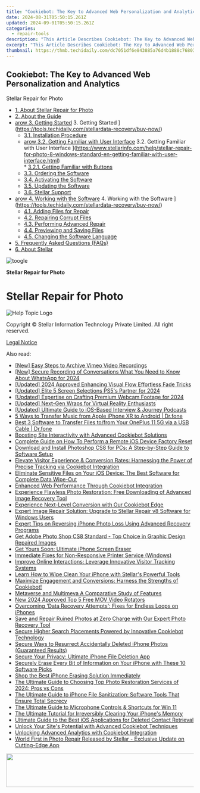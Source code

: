 ```yaml
---
title: "Cookiebot: The Key to Advanced Web Personalization and Analytics"
date: 2024-08-31T05:50:15.261Z
updated: 2024-09-01T05:50:15.261Z
categories:
  - repair-tools
description: "This Article Describes Cookiebot: The Key to Advanced Web Personalization and Analytics"
excerpt: "This Article Describes Cookiebot: The Key to Advanced Web Personalization and Analytics"
thumbnail: https://thmb.techidaily.com/dc7051df6e843885a76d4b1888c76803cc85597e152a2f318edacfe536a43558.jpg
---
```


## Cookiebot: The Key to Advanced Web Personalization and Analytics

Stellar Repair for Photo

* [1. About Stellar Repair for Photo](https://tools.techidaily.com/stellardata-recovery/buy-now/)
* [2. About the Guide](https://tools.techidaily.com/stellardata-recovery/buy-now/)
* [arow 3. Getting Started](https://www.stellarinfo.com/help/public/frontEnd/onlinehelp/images/arow.png) 3\. Getting Started ](https://tools.techidaily.com/stellardata-recovery/buy-now/)  
  * [3.1. Installation Procedure](https://tools.techidaily.com/stellardata-recovery/buy-now/)  
  * [arow 3.2. Getting Familiar with User Interface](https://www.stellarinfo.com/help/public/frontEnd/onlinehelp/images/arow.png) 3.2\. Getting Familiar with User Interface ](https://www.stellarinfo.com/help/stellar-repair-for-photo-8-windows-standard-en-getting-familiar-with-user-interface.html)  
         * [3.2.1. Getting Familiar with Buttons](https://tools.techidaily.com/stellardata-recovery/buy-now/)  
  * [3.3. Ordering the Software](https://tools.techidaily.com/stellardata-recovery/buy-now/)  
  * [3.4. Activating the Software](https://tools.techidaily.com/stellardata-recovery/buy-now/)  
  * [3.5. Updating the Software](https://tools.techidaily.com/stellardata-recovery/buy-now/)  
  * [3.6. Stellar Support](https://tools.techidaily.com/stellardata-recovery/buy-now/)
* [arow 4. Working with the Software](https://www.stellarinfo.com/help/public/frontEnd/onlinehelp/images/arow.png) 4\. Working with the Software ](https://tools.techidaily.com/stellardata-recovery/buy-now/)  
  * [4.1. Adding Files for Repair](https://tools.techidaily.com/stellardata-recovery/buy-now/)  
  * [4.2. Repairing Corrupt Files](https://tools.techidaily.com/stellardata-recovery/buy-now/)  
  * [4.3. Performing Advanced Repair](https://tools.techidaily.com/stellardata-recovery/buy-now/)  
  * [4.4. Previewing and Saving Files](https://tools.techidaily.com/stellardata-recovery/buy-now/)  
  * [4.5. Changing the Software Language](https://tools.techidaily.com/stellardata-recovery/buy-now/)
* [5. Frequently Asked Questions (FAQs)](https://www.stellarinfo.com/help/stellar-repair-for-photo-8-windows-standard-en-frequently-asked-questions-faqs-.html)
* [6. About Stellar](https://tools.techidaily.com/stellardata-recovery/buy-now/)

![toogle](https://www.stellarinfo.com/help/public/frontEnd/onlinehelp/images/toogle.png)

**Stellar Repair for Photo**

# **Stellar Repair for Photo**

![Help Topic Logo](https://ukaidot.sjv.io/daqnoj)

 Copyright © Stellar Information Technology Private Limited. All right reserved.

[Legal Notice](https://tools.techidaily.com/stellardata-recovery/buy-now/)

<ins class="adsbygoogle"
     style="display:block"
     data-ad-format="autorelaxed"
     data-ad-client="ca-pub-7571918770474297"
     data-ad-slot="1223367746"></ins>



<ins class="adsbygoogle"
     style="display:block"
     data-ad-client="ca-pub-7571918770474297"
     data-ad-slot="8358498916"
     data-ad-format="auto"
     data-full-width-responsive="true"></ins>

<span class="atpl-alsoreadstyle">Also read:</span>
<div><ul>
<li><a href="https://screen-capture.techidaily.com/new-easy-steps-to-archive-vimeo-video-recordings/"><u>[New] Easy Steps to Archive Vimeo Video Recordings</u></a></li>
<li><a href="https://remote-screen-capture.techidaily.com/new-secure-recording-of-conversations-what-you-need-to-know-about-whatsapp-for-2024/"><u>[New] Secure Recording of Conversations  What You Need to Know About WhatsApp for 2024</u></a></li>
<li><a href="https://video-capture.techidaily.com/updated-2024-approved-enhancing-visual-flow-effortless-fade-tricks/"><u>[Updated] 2024 Approved  Enhancing Visual Flow  Effortless Fade Tricks</u></a></li>
<li><a href="https://fox-links.techidaily.com/updated-elite-5-screen-selections-ps5s-partner-for-2024/"><u>[Updated] Elite 5 Screen Selections  PS5's Partner for 2024</u></a></li>
<li><a href="https://screen-sharing-recording.techidaily.com/updated-expertise-on-crafting-premium-webcam-footage-for-2024/"><u>[Updated] Expertise on Crafting Premium Webcam Footage for 2024</u></a></li>
<li><a href="https://extra-skills.techidaily.com/updated-next-gen-wraps-for-virtual-reality-enthusiasts/"><u>[Updated] Next-Gen Wraps for Virtual Reality Enthusiasts</u></a></li>
<li><a href="https://some-approaches.techidaily.com/updated-ultimate-guide-to-ios-based-interview-and-journey-podcasts/"><u>[Updated] Ultimate Guide to iOS-Based Interview & Journey Podcasts</u></a></li>
<li><a href="https://iphone-transfer.techidaily.com/5-ways-to-transfer-music-from-apple-iphone-xr-to-android-drfone-by-drfone-transfer-from-ios/"><u>5 Ways to Transfer Music from Apple iPhone XR to Android | Dr.fone</u></a></li>
<li><a href="https://blog-min.techidaily.com/best-3-software-to-transfer-files-tofrom-your-oneplus-11-5g-via-a-usb-cable-drfone-by-drfone-transfer-from-android-transfer-from-android/"><u>Best 3 Software to Transfer Files to/from Your OnePlus 11 5G via a USB Cable | Dr.fone</u></a></li>
<li><a href="https://data-safeguard.techidaily.com/boosting-site-interactivity-with-advanced-cookiebot-solutions/"><u>Boosting Site Interactivity with Advanced Cookiebot Solutions</u></a></li>
<li><a href="https://data-safeguard.techidaily.com/complete-guide-on-how-to-perform-a-remote-ios-device-factory-reset/"><u>Complete Guide on How To Perform a Remote iOS Device Factory Reset</u></a></li>
<li><a href="https://data-safeguard.techidaily.com/download-and-install-photoshop-cs8-for-pcs-a-step-by-step-guide-to-software-setup/"><u>Download and Install Photoshop CS8 for PCs: A Step-by-Step Guide to Software Setup</u></a></li>
<li><a href="https://data-safeguard.techidaily.com/elevate-visitor-experience-and-conversion-rates-harnessing-the-power-of-precise-tracking-via-cookiebot-integration/"><u>Elevate Visitor Experience & Conversion Rates: Harnessing the Power of Precise Tracking via Cookiebot Integration</u></a></li>
<li><a href="https://data-safeguard.techidaily.com/eliminate-sensitive-files-on-your-ios-device-the-best-software-for-complete-data-wipe-out/"><u>Eliminate Sensitive Files on Your iOS Device: The Best Software for Complete Data Wipe-Out</u></a></li>
<li><a href="https://data-safeguard.techidaily.com/enhanced-web-performance-through-cookiebot-integration/"><u>Enhanced Web Performance Through Cookiebot Integration</u></a></li>
<li><a href="https://data-safeguard.techidaily.com/experience-flawless-photo-restoration-free-downloading-of-advanced-image-recovery-tool/"><u>Experience Flawless Photo Restoration: Free Downloading of Advanced Image Recovery Tool</u></a></li>
<li><a href="https://data-safeguard.techidaily.com/experience-next-level-conversion-with-our-cookiebot-edge/"><u>Experience Next-Level Conversion with Our Cookiebot Edge</u></a></li>
<li><a href="https://data-safeguard.techidaily.com/expert-image-repair-solution-upgrade-to-stellar-repair-v8-software-for-windows-users/"><u>Expert Image Repair Solution: Upgrade to Stellar Repair v8 Software for Windows Users</u></a></li>
<li><a href="https://data-safeguard.techidaily.com/expert-tips-on-reversing-iphone-photo-loss-using-advanced-recovery-programs/"><u>Expert Tips on Reversing iPhone Photo Loss Using Advanced Recovery Programs</u></a></li>
<li><a href="https://data-safeguard.techidaily.com/get-adobe-photo-shop-cs8-standard-top-choice-in-graphic-design-repaired-images/"><u>Get Adobe Photo Shop CS8 Standard - Top Choice in Graphic Design Repaired Images</u></a></li>
<li><a href="https://data-safeguard.techidaily.com/get-yours-soon-ultimate-iphone-screen-eraser/"><u>Get Yours Soon: Ultimate iPhone Screen Eraser</u></a></li>
<li><a href="https://printer-issues.techidaily.com/immediate-fixes-for-non-responsive-printer-service-windows/"><u>Immediate Fixes for Non-Responsive Printer Service (Windows)</u></a></li>
<li><a href="https://data-safeguard.techidaily.com/improve-online-interactions-leverage-innovative-visitor-tracking-systems/"><u>Improve Online Interactions: Leverage Innovative Visitor Tracking Systems</u></a></li>
<li><a href="https://data-safeguard.techidaily.com/learn-how-to-wipe-clean-your-iphone-with-stellars-powerful-tools/"><u>Learn How to Wipe Clean Your iPhone with Stellar's Powerful Tools</u></a></li>
<li><a href="https://data-safeguard.techidaily.com/maximize-engagement-and-conversions-harness-the-strengths-of-cookiebot/"><u>Maximize Engagement and Conversions: Harness the Strengths of Cookiebot!</u></a></li>
<li><a href="https://extra-lessons.techidaily.com/metaverse-and-multimeva-a-comparative-study-of-features/"><u>Metaverse and Multimeva  A Comparative Study of Features</u></a></li>
<li><a href="https://video-creation-software.techidaily.com/new-2024-approved-top-5-free-mov-video-rotators/"><u>New 2024 Approved Top 5 Free MOV Video Rotators</u></a></li>
<li><a href="https://data-safeguard.techidaily.com/overcoming-data-recovery-attempts-fixes-for-endless-loops-on-iphones/"><u>Overcoming 'Data Recovery Attempts': Fixes for Endless Loops on iPhones</u></a></li>
<li><a href="https://data-safeguard.techidaily.com/save-and-repair-ruined-photos-at-zero-charge-with-our-expert-photo-recovery-tool/"><u>Save and Repair Ruined Photos at Zero Charge with Our Expert Photo Recovery Tool</u></a></li>
<li><a href="https://data-safeguard.techidaily.com/secure-higher-search-placements-powered-by-innovative-cookiebot-technology/"><u>Secure Higher Search Placements Powered by Innovative Cookiebot Technology</u></a></li>
<li><a href="https://data-safeguard.techidaily.com/secure-ways-to-resurrect-accidentally-deleted-iphone-photos-guaranteed-results/"><u>Secure Ways to Resurrect Accidentally Deleted iPhone Photos (Guaranteed Results)</u></a></li>
<li><a href="https://data-safeguard.techidaily.com/secure-your-privacy-ultimate-iphone-file-deletion-app/"><u>Secure Your Privacy: Ultimate iPhone File Deletion App</u></a></li>
<li><a href="https://data-safeguard.techidaily.com/securely-erase-every-bit-of-information-on-your-iphone-with-these-10-software-picks/"><u>Securely Erase Every Bit of Information on Your iPhone with These 10 Software Picks</u></a></li>
<li><a href="https://data-safeguard.techidaily.com/shop-the-best-iphone-erasing-solution-immediately/"><u>Shop the Best iPhone Erasing Solution Immediately</u></a></li>
<li><a href="https://data-safeguard.techidaily.com/the-ultimate-guide-to-choosing-top-photo-restoration-services-of-2024-pros-vs-cons/"><u>The Ultimate Guide to Choosing Top Photo Restoration Services of 2024: Pros vs Cons</u></a></li>
<li><a href="https://data-safeguard.techidaily.com/the-ultimate-guide-to-iphone-file-sanitization-software-tools-that-ensure-total-secrecy/"><u>The Ultimate Guide to iPhone File Sanitization: Software Tools That Ensure Total Secrecy</u></a></li>
<li><a href="https://win11-tips.techidaily.com/the-ultimate-guide-to-microphone-controls-and-shortcuts-for-win-11/"><u>The Ultimate Guide to Microphone Controls & Shortcuts for Win 11</u></a></li>
<li><a href="https://data-safeguard.techidaily.com/the-ultimate-tutorial-for-irreversibly-clearing-your-iphones-memory/"><u>The Ultimate Tutorial for Irreversibly Clearing Your iPhone's Memory</u></a></li>
<li><a href="https://data-safeguard.techidaily.com/ultimate-guide-to-the-best-ios-applications-for-deleted-contact-retrieval/"><u>Ultimate Guide to the Best iOS Applications for Deleted Contact Retrieval</u></a></li>
<li><a href="https://data-safeguard.techidaily.com/unlock-your-sites-potential-with-advanced-cookiebot-techniques/"><u>Unlock Your Site's Potential with Advanced Cookiebot Techniques</u></a></li>
<li><a href="https://data-safeguard.techidaily.com/unlocking-advanced-analytics-with-cookiebot-integration/"><u>Unlocking Advanced Analytics with Cookiebot Integration</u></a></li>
<li><a href="https://data-safeguard.techidaily.com/world-first-in-photo-repair-released-by-stellar-exclusive-update-on-cutting-edge-app/"><u>World First in Photo Repair Released by Stellar - Exclusive Update on Cutting-Edge App</u></a></li>
</ul></div>

<!-- affiliate ads begin -->
<a href="https://vapordna.pxf.io/c/5597632/1494880/17238" target="_top" id="1494880"><img src="//a.impactradius-go.com/display-ad/17238-1494880" border="0" alt="" width="728" height="90"/></a><img height="0" width="0" src="https://imp.pxf.io/i/5597632/1494880/17238" style="position:absolute;visibility:hidden;" border="0" />
<!-- affiliate ads end -->